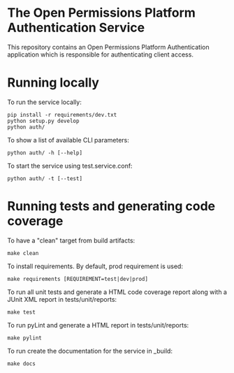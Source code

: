 The Open Permissions Platform Authentication Service
====================================================

This repository contains an Open Permissions Platform Authentication application which is responsible for authenticating client access.

Running locally
===============
To run the service locally:

```
pip install -r requirements/dev.txt
python setup.py develop
python auth/
```

To show a list of available CLI parameters:

```
python auth/ -h [--help]
```

To start the service using test.service.conf:

```
python auth/ -t [--test]
```

Running tests and generating code coverage
==========================================
To have a "clean" target from build artifacts:

```
make clean
```

To install requirements. By default, prod requirement is used:

```
make requirements [REQUIREMENT=test|dev|prod]
```

To run all unit tests and generate a HTML code coverage report along with a
JUnit XML report in tests/unit/reports:

```
make test
```

To run pyLint and generate a HTML report in tests/unit/reports:

```
make pylint
```

To run create the documentation for the service in _build:

```
make docs
```
